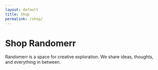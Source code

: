 ```yaml
---
layout: default
title: Shop
permalink: /shop/
---
```


# Shop Randomerr

Randomerr is a space for creative exploration. We share ideas, thoughts, and everything in between.

<div id="product-container"></div>


